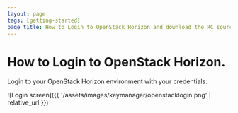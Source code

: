 ```yaml
---
layout: page
tags: [getting-started]
page_title: How to Login to OpenStack Horizon and download the RC source file
---
```


#   How to Login to OpenStack Horizon.

Login to your OpenStack Horizon environment with your credentials.

![Login screen]({{ '/assets/images/keymanager/openstacklogin.png' | relative_url }})
